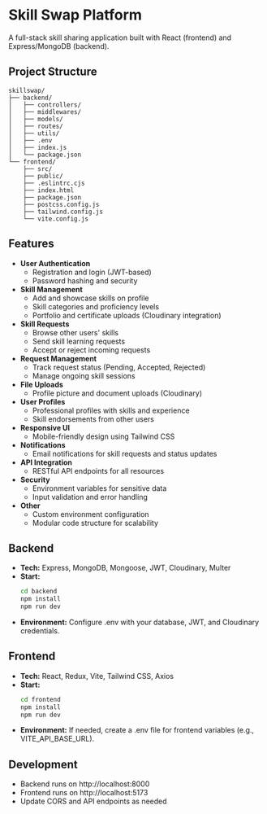 # Skill Swap Platform
A full-stack skill sharing application built with React (frontend) and Express/MongoDB (backend).

## Project Structure
```
skillswap/
├── backend/
│   ├── controllers/
│   ├── middlewares/
│   ├── models/
│   ├── routes/
│   ├── utils/
│   ├── .env
│   ├── index.js
│   └── package.json
└── frontend/
    ├── src/
    ├── public/
    ├── .eslintrc.cjs
    ├── index.html
    ├── package.json
    ├── postcss.config.js
    ├── tailwind.config.js
    └── vite.config.js
```

## Features
- **User Authentication**
  - Registration and login (JWT-based)
  - Password hashing and security
- **Skill Management**
  - Add and showcase skills on profile
  - Skill categories and proficiency levels
  - Portfolio and certificate uploads (Cloudinary integration)
- **Skill Requests**
  - Browse other users' skills
  - Send skill learning requests
  - Accept or reject incoming requests
- **Request Management**
  - Track request status (Pending, Accepted, Rejected)
  - Manage ongoing skill sessions
- **File Uploads**
  - Profile picture and document uploads (Cloudinary)
- **User Profiles**
  - Professional profiles with skills and experience
  - Skill endorsements from other users
- **Responsive UI**
  - Mobile-friendly design using Tailwind CSS
- **Notifications**
  - Email notifications for skill requests and status updates
- **API Integration**
  - RESTful API endpoints for all resources
- **Security**
  - Environment variables for sensitive data
  - Input validation and error handling
- **Other**
  - Custom environment configuration
  - Modular code structure for scalability

## Backend
- **Tech:** Express, MongoDB, Mongoose, JWT, Cloudinary, Multer
- **Start:**
  ```bash
  cd backend
  npm install
  npm run dev
  ```
- **Environment:**
  Configure .env with your database, JWT, and Cloudinary credentials.

## Frontend
- **Tech:** React, Redux, Vite, Tailwind CSS, Axios
- **Start:**
  ```bash
  cd frontend
  npm install
  npm run dev
  ```
- **Environment:**
  If needed, create a .env file for frontend variables (e.g., VITE_API_BASE_URL).

## Development
- Backend runs on http://localhost:8000
- Frontend runs on http://localhost:5173
- Update CORS and API endpoints as needed
